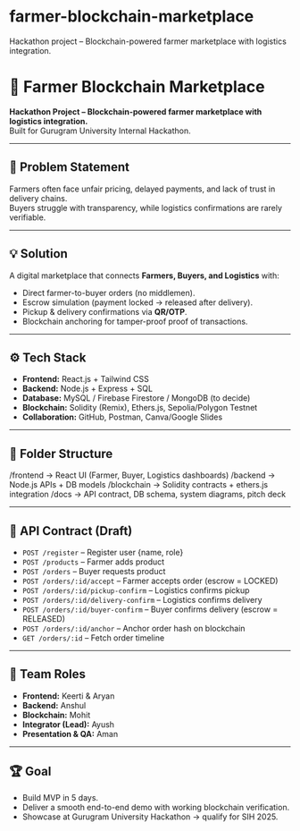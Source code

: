 # farmer-blockchain-marketplace
Hackathon project – Blockchain-powered farmer marketplace with logistics integration.
# 🌾 Farmer Blockchain Marketplace

**Hackathon Project – Blockchain-powered farmer marketplace with logistics integration.**  
Built for Gurugram University Internal Hackathon.

---

## 🚀 Problem Statement
Farmers often face unfair pricing, delayed payments, and lack of trust in delivery chains.  
Buyers struggle with transparency, while logistics confirmations are rarely verifiable.  

---

## 💡 Solution
A digital marketplace that connects **Farmers, Buyers, and Logistics** with:  
- Direct farmer-to-buyer orders (no middlemen).  
- Escrow simulation (payment locked → released after delivery).  
- Pickup & delivery confirmations via **QR/OTP**.  
- Blockchain anchoring for tamper-proof proof of transactions.  

---

## ⚙️ Tech Stack
- **Frontend:** React.js + Tailwind CSS  
- **Backend:** Node.js + Express + SQL  
- **Database:** MySQL / Firebase Firestore / MongoDB (to decide)  
- **Blockchain:** Solidity (Remix), Ethers.js, Sepolia/Polygon Testnet  
- **Collaboration:** GitHub, Postman, Canva/Google Slides  

---

## 📂 Folder Structure
/frontend → React UI (Farmer, Buyer, Logistics dashboards)
/backend → Node.js APIs + DB models
/blockchain → Solidity contracts + ethers.js integration
/docs → API contract, DB schema, system diagrams, pitch deck


---

## 🔑 API Contract (Draft)
- `POST /register` – Register user {name, role}  
- `POST /products` – Farmer adds product  
- `POST /orders` – Buyer requests product  
- `POST /orders/:id/accept` – Farmer accepts order (escrow = LOCKED)  
- `POST /orders/:id/pickup-confirm` – Logistics confirms pickup  
- `POST /orders/:id/delivery-confirm` – Logistics confirms delivery  
- `POST /orders/:id/buyer-confirm` – Buyer confirms delivery (escrow = RELEASED)  
- `POST /orders/:id/anchor` – Anchor order hash on blockchain  
- `GET /orders/:id` – Fetch order timeline  

---

## 👥 Team Roles
- **Frontend:** Keerti & Aryan  
- **Backend:** Anshul 
- **Blockchain:** Mohit  
- **Integrator (Lead):** Ayush  
- **Presentation & QA:** Aman  

---

## 🏆 Goal
- Build MVP in 5 days.  
- Deliver a smooth end-to-end demo with working blockchain verification.  
- Showcase at Gurugram University Hackathon → qualify for SIH 2025.  

